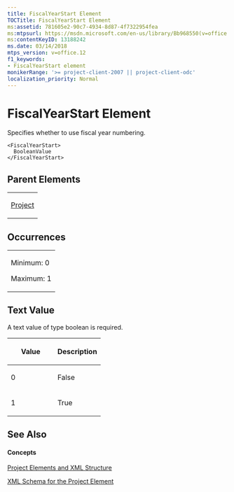 ```yaml
---
title: FiscalYearStart Element
TOCTitle: FiscalYearStart Element
ms:assetid: 781605e2-90c7-4934-8d87-4f7322954fea
ms:mtpsurl: https://msdn.microsoft.com/en-us/library/Bb968550(v=office.12)
ms:contentKeyID: 13188242
ms.date: 03/14/2018
mtps_version: v=office.12
f1_keywords:
- FiscalYearStart element
monikerRange: '>= project-client-2007 || project-client-odc'
localization_priority: Normal
---
```


# FiscalYearStart Element




Specifies whether to use fiscal year numbering.

    <FiscalYearStart>
      BooleanValue
    </FiscalYearStart>

## Parent Elements

<table>
<colgroup>
<col style="width: 100%" />
</colgroup>
<tbody>
<tr class="odd">
<td><p><a href="project-element.md">Project</a></p></td>
</tr>
</tbody>
</table>

## Occurrences

<table>
<colgroup>
<col style="width: 100%" />
</colgroup>
<tbody>
<tr class="odd">
<td><p>Minimum: 0</p>
<p>Maximum: 1</p></td>
</tr>
</tbody>
</table>

## Text Value

A text value of type boolean is required.

<table>
<colgroup>
<col style="width: 50%" />
<col style="width: 50%" />
</colgroup>
<thead>
<tr class="header">
<th><p>Value</p></th>
<th><p>Description</p></th>
</tr>
</thead>
<tbody>
<tr class="odd">
<td><p>0</p></td>
<td><p>False</p></td>
</tr>
<tr class="even">
<td><p>1</p></td>
<td><p>True</p></td>
</tr>
</tbody>
</table>

## See Also

#### Concepts

[Project Elements and XML Structure](project-elements-and-xml-structure.md)

[XML Schema for the Project Element](xml-schema-for-the-project-element.md)

